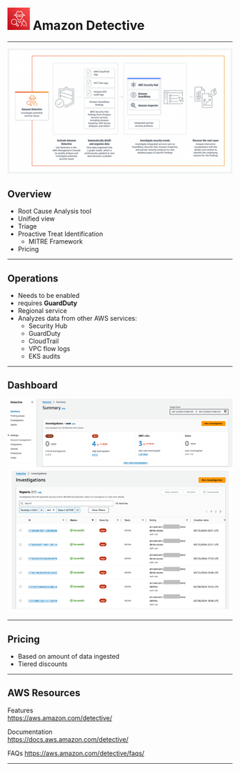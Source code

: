 # <img src="../../images/DetectiveLogo.png" alt="Amazon Detective" style="height: 50px; width:50px;"/>  Amazon Detective  

---  
![Amazon Detective Overview](../../images/DetectiveOverview.png)  

## Overview  
- Root Cause Analysis tool
- Unified view
- Triage  
- Proactive Treat Identification
  - MITRE Framework 
- Pricing 


---  
## Operations  
- Needs to be enabled  
- requires **GuardDuty**  
- Regional service
- Analyzes data from other AWS services:
  - Security Hub
  - GuardDuty
  - CloudTrail 
  - VPC flow logs
  - EKS audits

---  
## Dashboard

<img src="../../images/DetectiveDashboard1.png" alt="Amazon Detective Dashboard" style="width:550px;"/>
  

<img src="../../images/DetectiveDashboard2.png" alt="Amazon Detective Dashboard" style="width:550px;"/>

---  
## Pricing
- Based on amount of data ingested
- Tiered discounts 


---  
## AWS Resources

Features  
https://aws.amazon.com/detective/

Documentation  
https://docs.aws.amazon.com/detective/

FAQs
https://aws.amazon.com/detective/faqs/

---  

